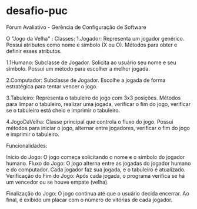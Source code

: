 # desafio-puc
Fórum Avaliativo - Gerência de Configuração de Software

O "Jogo da Velha" :
Classes:
1.Jogador:
Representa um jogador genérico.
Possui atributos como nome e símbolo (X ou O).
Métodos para obter e definir esses atributos.

1.1Humano:
Subclasse de Jogador.
Solicita ao usuário seu nome e seu símbolo.
Possui um método para escolher a melhor jogada.

2.Computador:
Subclasse de Jogador.
Escolhe a jogada de forma estratégica para tentar vencer o jogo.

3.Tabuleiro:
Representa o tabuleiro do jogo com 3x3 posições.
Métodos para limpar o tabuleiro, realizar uma jogada, verificar o fim do jogo, verificar se o tabuleiro está cheio e imprimir o tabuleiro.

4.JogoDaVelha:
Classe principal que controla o fluxo do jogo.
Possui métodos para iniciar o jogo, alternar entre jogadores, verificar o fim do jogo e imprimir o tabuleiro.

Funcionalidades:

Início do Jogo:
O jogo começa solicitando o nome e o símbolo do jogador humano.
Fluxo do Jogo:
O jogo alterna entre as jogadas do jogador humano e do computador.
Cada jogador faz sua jogada, e o tabuleiro é atualizado.
Verificação do Fim do Jogo:
Após cada jogada, o programa verifica se há um vencedor ou se houve empate (velha).

Finalização do Jogo:
O jogo continua até que o usuário decida encerrar.
Ao final, é exibido um placar com o número de vitórias de cada jogador.